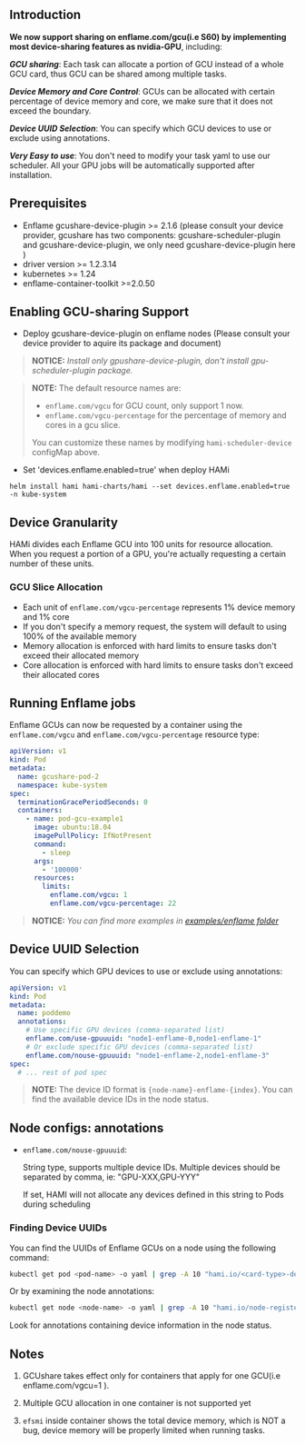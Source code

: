 ## Introduction

**We now support sharing on enflame.com/gcu(i.e S60) by implementing most device-sharing features as nvidia-GPU**, including:

***GCU sharing***: Each task can allocate a portion of GCU instead of a whole GCU card, thus GCU can be shared among multiple tasks.

***Device Memory and Core Control***: GCUs can be allocated with certain percentage of device memory and core, we make sure that it does not exceed the boundary.

***Device UUID Selection***: You can specify which GCU devices to use or exclude using annotations.

***Very Easy to use***: You don't need to modify your task yaml to use our scheduler. All your GPU jobs will be automatically supported after installation.

## Prerequisites

* Enflame gcushare-device-plugin >= 2.1.6 (please consult your device provider, gcushare has two components: gcushare-scheduler-plugin and gcushare-device-plugin, we only need gcushare-device-plugin here )
* driver version >= 1.2.3.14
* kubernetes >= 1.24
* enflame-container-toolkit >=2.0.50

## Enabling GCU-sharing Support

* Deploy gcushare-device-plugin on enflame nodes (Please consult your device provider to aquire its package and document)

> **NOTICE:** *Install only gpushare-device-plugin, don't install gpu-scheduler-plugin package.*

> **NOTE:** The default resource names are:
> - `enflame.com/vgcu` for GCU count, only support 1 now.
> - `enflame.com/vgcu-percentage` for the percentage of memory and cores in a gcu slice.
>
> You can customize these names by modifying `hami-scheduler-device` configMap above.

* Set 'devices.enflame.enabled=true' when deploy HAMi

```
helm install hami hami-charts/hami --set devices.enflame.enabled=true -n kube-system
```

## Device Granularity

HAMi divides each Enflame GCU into 100 units for resource allocation. When you request a portion of a GPU, you're actually requesting a certain number of these units.

### GCU Slice Allocation

- Each unit of `enflame.com/vgcu-percentage` represents 1% device memory and 1% core
- If you don't specify a memory request, the system will default to using 100% of the available memory
- Memory allocation is enforced with hard limits to ensure tasks don't exceed their allocated memory
- Core allocation is enforced with hard limits to ensure tasks don't exceed their allocated cores

## Running Enflame jobs

Enflame GCUs can now be requested by a container
using the `enflame.com/vgcu` and `enflame.com/vgcu-percentage`  resource type:

```yaml
apiVersion: v1
kind: Pod
metadata:
  name: gcushare-pod-2
  namespace: kube-system
spec:
  terminationGracePeriodSeconds: 0
  containers:
    - name: pod-gcu-example1
      image: ubuntu:18.04
      imagePullPolicy: IfNotPresent
      command:
        - sleep
      args:
        - '100000'
      resources:
        limits:
          enflame.com/vgcu: 1
          enflame.com/vgcu-percentage: 22
```

> **NOTICE:** *You can find more examples in [examples/enflame folder](../examples/enflame/)*

## Device UUID Selection

You can specify which GPU devices to use or exclude using annotations:

```yaml
apiVersion: v1
kind: Pod
metadata:
  name: poddemo
  annotations:
    # Use specific GPU devices (comma-separated list)
    enflame.com/use-gpuuuid: "node1-enflame-0,node1-enflame-1"
    # Or exclude specific GPU devices (comma-separated list)
    enflame.com/nouse-gpuuuid: "node1-enflame-2,node1-enflame-3"
spec:
  # ... rest of pod spec
```

> **NOTE:** The device ID format is `{node-name}-enflame-{index}`. You can find the available device IDs in the node status.

## Node configs: annotations

* `enflame.com/nouse-gpuuuid`:
  
  String type, supports multiple device IDs. Multiple devices should be separated by comma, ie: "GPU-XXX,GPU-YYY"

  If set, HAMI will not allocate any devices defined in this string to Pods during scheduling

### Finding Device UUIDs

You can find the UUIDs of Enflame GCUs on a node using the following command:

```bash
kubectl get pod <pod-name> -o yaml | grep -A 10 "hami.io/<card-type>-devices-allocated"
```

Or by examining the node annotations:

```bash
kubectl get node <node-name> -o yaml | grep -A 10 "hami.io/node-register-<card-type>"
```

Look for annotations containing device information in the node status.

## Notes

1. GCUshare takes effect only for containers that apply for one GCU(i.e enflame.com/vgcu=1 ).

2. Multiple GCU allocation in one container is not supported yet

3. `efsmi` inside container shows the total device memory, which is NOT a bug, device memory will be properly limited when running tasks.